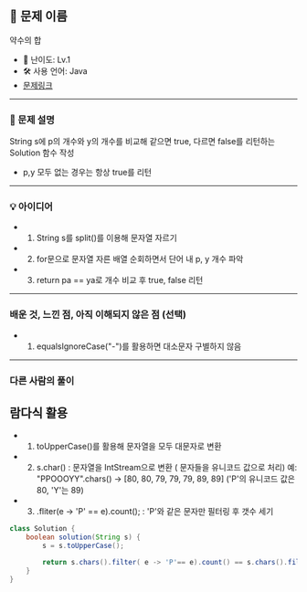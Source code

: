 ## 📘 문제 이름
약수의 합

- 🧩 난이도: Lv.1
- 🛠 사용 언어: Java
- [문제링크](https://school.programmers.co.kr/learn/courses/30/lessons/12916)

---

### 🧠 문제 설명
String s에 p의 개수와 y의 개수를 비교해 같으면 true, 다르면 false를 리턴하는 Solution 함수 작성
 
 * p,y 모두 없는 경우는 항상 true를 리턴
---



### 💡 아이디어
- 1. String s를 split()를 이용해 문자열 자르기
- 2. for문으로 문자열 자른 배열 순회하면서 단어 내 p, y 개수 파악
- 3. return pa == ya로 개수 비교 후 true, false 리턴


---
### 배운 것, 느낀 점, 아직 이해되지 않은 점 (선택)

- 1.  equalsIgnoreCase("-")를 활용하면 대소문자 구별하지 않음 

---

### 다른 사람의 풀이

## 람다식 활용 

- 1. toUpperCase()를 활용해 문자열을 모두 대문자로 변환
- 2. s.char() : 문자열을 IntStream으로 변환 ( 문자들을 유니코드 값으로 처리)
     예: "PPOOOYY".chars() → [80, 80, 79, 79, 79, 89, 89] ('P'의 유니코드 값은 80, 'Y'는 89)

- 3. .fliter(e -> 'P' == e).count(); : 'P'와 같은 문자만 필터링 후 갯수 세기

```java
class Solution {
    boolean solution(String s) {
        s = s.toUpperCase();

        return s.chars().filter( e -> 'P'== e).count() == s.chars().filter( e -> 'Y'== e).count();
    }
}
```

